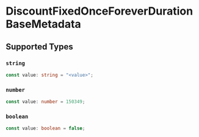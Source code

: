 # DiscountFixedOnceForeverDurationBaseMetadata


## Supported Types

### `string`

```typescript
const value: string = "<value>";
```

### `number`

```typescript
const value: number = 150349;
```

### `boolean`

```typescript
const value: boolean = false;
```

